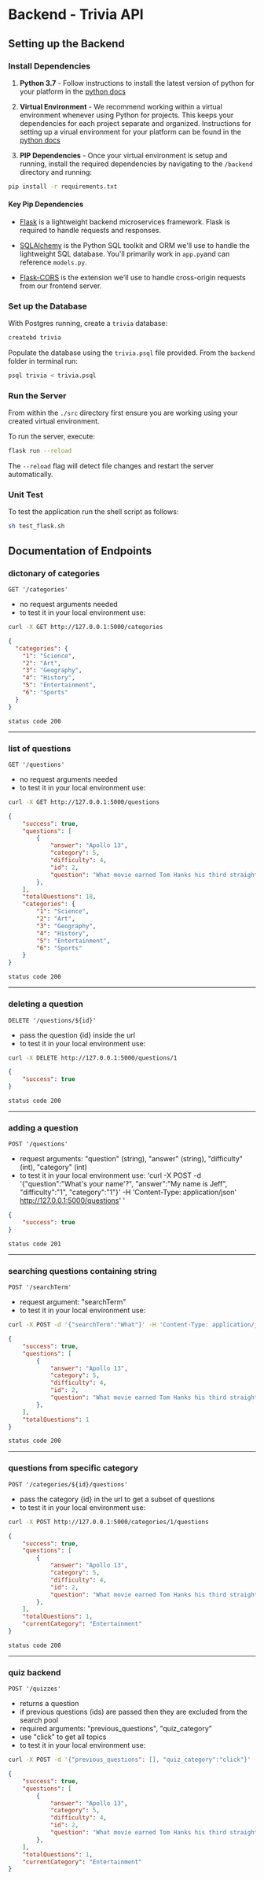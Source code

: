 # Backend - Trivia API

## Setting up the Backend

### Install Dependencies

1. **Python 3.7** - Follow instructions to install the latest version of python for your platform in the [python docs](https://docs.python.org/3/using/unix.html#getting-and-installing-the-latest-version-of-python)

2. **Virtual Environment** - We recommend working within a virtual environment whenever using Python for projects. This keeps your dependencies for each project separate and organized. Instructions for setting up a virual environment for your platform can be found in the [python docs](https://packaging.python.org/guides/installing-using-pip-and-virtual-environments/)

3. **PIP Dependencies** - Once your virtual environment is setup and running, install the required dependencies by navigating to the `/backend` directory and running:

```bash
pip install -r requirements.txt
```

#### Key Pip Dependencies

- [Flask](http://flask.pocoo.org/) is a lightweight backend microservices framework. Flask is required to handle requests and responses.

- [SQLAlchemy](https://www.sqlalchemy.org/) is the Python SQL toolkit and ORM we'll use to handle the lightweight SQL database. You'll primarily work in `app.py`and can reference `models.py`.

- [Flask-CORS](https://flask-cors.readthedocs.io/en/latest/#) is the extension we'll use to handle cross-origin requests from our frontend server.

### Set up the Database

With Postgres running, create a `trivia` database:

```bash
createbd trivia
```

Populate the database using the `trivia.psql` file provided. From the `backend` folder in terminal run:

```bash
psql trivia < trivia.psql
```

### Run the Server

From within the `./src` directory first ensure you are working using your created virtual environment.

To run the server, execute:

```bash
flask run --reload
```

The `--reload` flag will detect file changes and restart the server automatically.

### Unit Test

To test the application run the shell script as follows:

```bash
sh test_flask.sh
```

## Documentation of Endpoints

### dictonary of categories

`GET '/categories'`

- no request arguments needed
- to test it in your local environment use:
    

```bash
curl -X GET http://127.0.0.1:5000/categories
```

```json
{
  "categories": {
    "1": "Science",
    "2": "Art",
    "3": "Geography",
    "4": "History",
    "5": "Entertainment",
    "6": "Sports"
  }
}
```

`status code 200`

---

### list of questions

`GET '/questions'`

- no request arguments needed
- to test it in your local environment use:

```bash
curl -X GET http://127.0.0.1:5000/questions
```

```json
{
    "success": true,
    "questions": [
        {
            "answer": "Apollo 13",
            "category": 5,
            "difficulty": 4,
            "id": 2, 
            "question": "What movie earned Tom Hanks his third straight Oscar nomination, in 1996?"
        },
    ],
    "totalQuestions": 18,
    "categories": {
        "1": "Science",
        "2": "Art",
        "3": "Geography",
        "4": "History",
        "5": "Entertainment",
        "6": "Sports"
    }
}
```

`status code 200`

---

### deleting a question

`DELETE '/questions/${id}'`

- pass the question {id} inside the url 
- to test it in your local environment use:

```bash
curl -X DELETE http://127.0.0.1:5000/questions/1
```

```json
{
    "success": true
}
```

`status code 200`

---

### adding a question

`POST '/questions'`

- request arguments: "question" (string), "answer" (string), "difficulty" (int), "category" (int)
- to test it in your local environment use:
    'curl -X POST -d '{"question":"What's your name'?", "answer":"My name is Jeff", "difficulty":"1", "category":"1"}' -H 'Content-Type: application/json' http://127.0.0.1:5000/questions'
'

```json
{
    "success": true
}
```

`status code 201`

---

### searching questions containing string

`POST '/searchTerm'`

- request argument: "searchTerm"
- to test it in your local environment use:

```bash
curl -X POST -d '{"searchTerm":"What"}' -H 'Content-Type: application/json' http://127.0.0.1:5000/searchTerm
```

```json
{
    "success": true,
    "questions": [
        {
            "answer": "Apollo 13",
            "category": 5,
            "difficulty": 4,
            "id": 2, 
            "question": "What movie earned Tom Hanks his third straight Oscar nomination, in 1996?"
        },
    ],
    "totalQuestions": 1
}
```

`status code 200`

---

### questions from specific category

`POST '/categories/${id}/questions'`

- pass the category {id} in the url to get a subset of questions
- to test it in your local environment use:

```bash
curl -X POST http://127.0.0.1:5000/categories/1/questions
```

```json
{
    "success": true,
    "questions": [
        {
            "answer": "Apollo 13",
            "category": 5,
            "difficulty": 4,
            "id": 2, 
            "question": "What movie earned Tom Hanks his third straight Oscar nomination, in 1996?"
        },
    ],
    "totalQuestions": 1,
    "currentCategory": "Entertainment"
}
```

`status code 200`

---

### quiz backend

`POST '/quizzes'`

- returns a question 
- if previous questions (ids) are passed then they are excluded from the search pool
- required arguments: "previous_questions", "quiz_category"
- use "click" to get all topics
- to test it in your local environment use:
    
```bash
curl -X POST -d '{"previous_questions": [], "quiz_category":"click"}' -H "application/json" http://127.0.0.1:5000/quizzes
```

```json
{
    "success": true,
    "questions": [
        {
            "answer": "Apollo 13",
            "category": 5,
            "difficulty": 4,
            "id": 2, 
            "question": "What movie earned Tom Hanks his third straight Oscar nomination, in 1996?"
        },
    ],
    "totalQuestions": 1,
    "currentCategory": "Entertainment"
}
```
